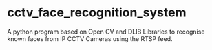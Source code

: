 # cctv_face_recognition_system
A python program based on Open CV and DLIB Libraries to recognise known faces from IP CCTV Cameras using the RTSP feed.
